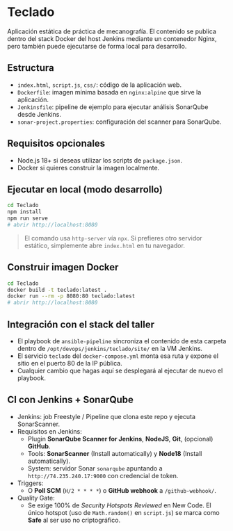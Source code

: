 # Teclado

Aplicación estática de práctica de mecanografía. El contenido se publica dentro del stack Docker del host Jenkins mediante un contenedor Nginx, pero también puede ejecutarse de forma local para desarrollo.

## Estructura

- `index.html`, `script.js`, `css/`: código de la aplicación web.
- `Dockerfile`: imagen mínima basada en `nginx:alpine` que sirve la aplicación.
- `Jenkinsfile`: pipeline de ejemplo para ejecutar análisis SonarQube desde Jenkins.
- `sonar-project.properties`: configuración del scanner para SonarQube.

## Requisitos opcionales

- Node.js 18+ si deseas utilizar los scripts de `package.json`.
- Docker si quieres construir la imagen localmente.

## Ejecutar en local (modo desarrollo)

```bash
cd Teclado
npm install
npm run serve
# abrir http://localhost:8080
```

> El comando usa `http-server` vía `npx`. Si prefieres otro servidor estático, simplemente abre `index.html` en tu navegador.

## Construir imagen Docker

```bash
cd Teclado
docker build -t teclado:latest .
docker run --rm -p 8080:80 teclado:latest
# abrir http://localhost:8080
```

## Integración con el stack del taller

- El playbook de `ansible-pipeline` sincroniza el contenido de esta carpeta dentro de `/opt/devops/jenkins/teclado/site/` en la VM Jenkins.
- El servicio `teclado` del `docker-compose.yml` monta esa ruta y expone el sitio en el puerto 80 de la IP pública.
- Cualquier cambio que hagas aquí se desplegará al ejecutar de nuevo el playbook.

## CI con Jenkins + SonarQube

- Jenkins: job Freestyle / Pipeline que clona este repo y ejecuta SonarScanner.
- Requisitos en Jenkins:
  - Plugin **SonarQube Scanner for Jenkins**, **NodeJS**, **Git**, (opcional) **GitHub**.
  - Tools: **SonarScanner** (Install automatically) y **Node18** (Install automatically).
  - System: servidor Sonar `sonarqube` apuntando a `http://74.235.240.17:9000` con credencial de token.
- Triggers:
  - O **Poll SCM** (`H/2 * * * *`) o **GitHub webhook** a `/github-webhook/`.
- Quality Gate:
  - Se exige 100% de *Security Hotspots Reviewed* en New Code. El único hotspot (uso de `Math.random()` en `script.js`) se marca como **Safe** al ser uso no criptográfico.
